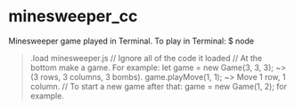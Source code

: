 # minesweeper_cc
Minesweeper game played in Terminal.
To play in Terminal:
$ node
> .load minesweeper.js
// Ignore all of the code it loaded
// At the bottom make a game.
For example:
let game = new Game(3, 3, 3); ~> (3 rows, 3 columns, 3 bombs).
game.playMove(1, 1); ~> Move 1 row, 1 column.
// To start a new game after that:
game = new Game(1, 2); for example.
